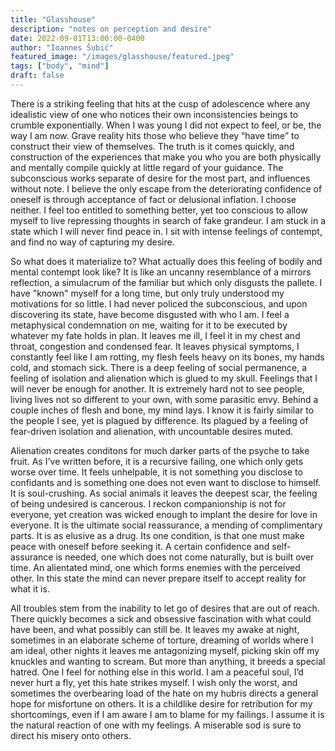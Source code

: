 ```yaml
---
title: "Glasshouse"
description: "notes on perception and desire"
date: 2022-09-01T13:00:00-0400
author: "Ioannes Šubić"
featured_image: "/images/glasshouse/featured.jpeg"
tags: ["body", "mind"]
draft: false
---
```


There is a striking feeling that hits at the cusp of adolescence where any idealistic view of one who notices their own inconsistencies beings to crumble exponentially. When I was young I did not expect to feel, or be, the way I am now. Grave reality hits those who believe they “have time” to construct their view of themselves. The truth is it comes quickly, and construction of the experiences that make you who you are both physically and mentally compile quickly at little regard of your guidance. The subconscious works separate of desire for the most part, and influences without note. I believe the only escape from the deteriorating confidence of oneself is through acceptance of fact or delusional inflation. I choose neither. I feel too entitled to something better, yet too conscious to allow myself to live repressing thoughts in search of fake grandeur. I am stuck in a state which I will never find peace in. I sit with intense feelings of contempt, and find no way of capturing my desire. 

So what does it materialize to? What actually does this feeling of bodily and mental contempt look like? It is like an uncanny resemblance of a mirrors reflection, a simulacrum of the familiar but which only disgusts the pallete. I have "known" myself for a long time, but only truly understood my motivations for so little. I had never policed the subconscious, and upon discovering its state, have become disgusted with who I am. I feel a metaphysical condemnation on me, waiting for it to be executed by whatever my fate holds in plan. It leaves me ill, I feel it in my chest and throat, congestion and condensed fear. It leaves physical symptoms, I constantly feel like I am rotting, my flesh feels heavy on its bones, my hands cold, and stomach sick. There is a deep feeling of social permanence, a feeling of isolation and alienation which is glued to my skull. Feelings that I will never be enough for another. It is extremely hard not to see people, living lives not so different to your own, with some parasitic envy. Behind a couple inches of flesh and bone, my mind lays. I know it is fairly similar to the people I see, yet is plagued by difference. Its plagued by a feeling of fear-driven isolation and alienation, with uncountable desires muted. 

Alienation creates conditons for much darker parts of the psyche to take fruit. As I've written before, it is a recursive failing, one which only gets worse over time. It feels unhelpable, it is not something you disclose to confidants and is something one does not even want to disclose to himself. It is soul-crushing. As social animals it leaves the deepest scar, the feeling of being undesired is cancerous. I reckon companionship is not for everyone, yet creation was wicked enough to implant the desire for love in everyone. It is the ultimate social reassurance, a mending of complimentary parts. It is as elusive as a drug. Its one condition, is that one must make peace with oneself before seeking it. A certain confidence and self-assurance is needed, one which does not come naturally, but is built over time. An alientated mind, one which forms enemies with the perceived other. In this state the mind can never prepare itself to accept reality for what it is. 

All troubles stem from the inability to let go of desires that are out of reach. There quickly becomes a sick and obsessive fascination with what could have been, and what possibly can still be. It leaves my awake at night, sometimes in an elaborate scheme of torture, dreaming of worlds where I am ideal, other nights it leaves me antagonizing myself, picking skin off my knuckles and wanting to scream. But more than anything, it breeds a special hatred. One I feel for nothing else in this world. I am a peaceful soul, I’d never hurt a fly, yet this hate strikes myself. I wish only the worst, and sometimes the overbearing load of the hate on my hubris directs a general hope for misfortune on others. It is a childlike desire for retribution for my shortcomings, even if I am aware I am to blame for my failings. I assume it is the natural reaction of one with my feelings. A miserable sod is sure to direct his misery onto others.
